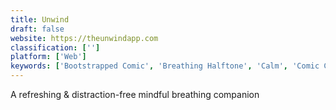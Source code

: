 ```yaml
---
title: Unwind
draft: false 
website: https://theunwindapp.com
classification: ['']
platform: ['Web']
keywords: ['Bootstrapped Comic', 'Breathing Halftone', 'Calm', 'Comic Cruncher', 'Connected Breath', 'GlobalComix', 'Headspace', 'Storyboard', 'Type Wakanda', 'XnView MP', 'webcomic.app']
---
```

A refreshing & distraction-free mindful breathing companion